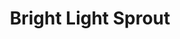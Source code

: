 --- 
title: "Bright Light Sprout"
publishdate: "2019-8-12T16:48:46+02:00"
src: "https://365manga.net/manga/bright-light-sprout"
image: "https://data.365manga.net/images/thumbnails/6576-bright-light-sprout.jpg"
description: ""
---